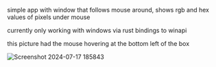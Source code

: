 simple app with window that follows mouse around, shows rgb and hex values of pixels under mouse

currently only working with windows via rust bindings to winapi

this picture had the mouse hovering at the bottom left of the box


![Screenshot 2024-07-17 185843](https://github.com/user-attachments/assets/5eb9257e-41fa-4e33-848a-efac297807bc)
